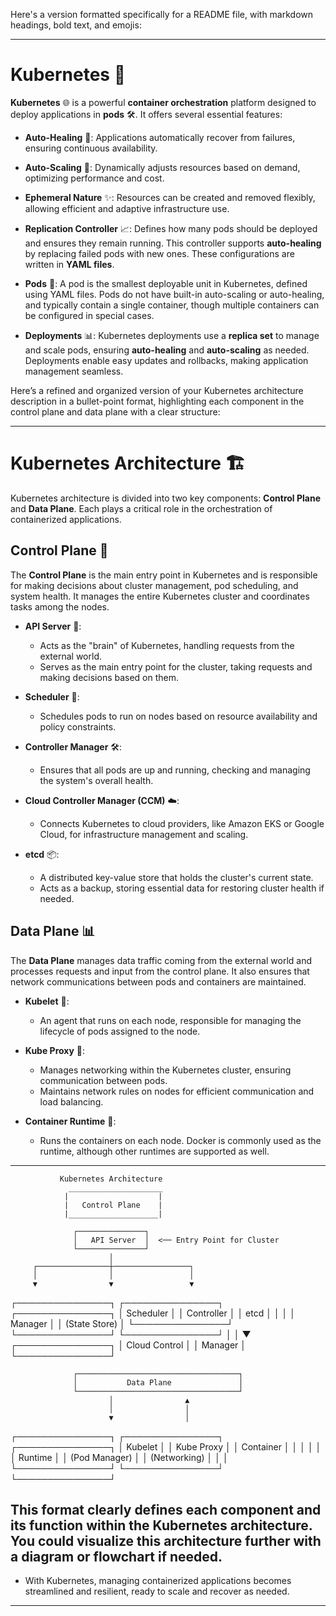 Here's a version formatted specifically for a README file, with markdown headings, bold text, and emojis:

---

# Kubernetes 🚀

**Kubernetes** 🌐 is a powerful **container orchestration** platform designed to deploy applications in **pods** 🛠️. It offers several essential features:

- **Auto-Healing** 💪: Applications automatically recover from failures, ensuring continuous availability.
- **Auto-Scaling** 🔄: Dynamically adjusts resources based on demand, optimizing performance and cost.
- **Ephemeral Nature** ✨: Resources can be created and removed flexibly, allowing efficient and adaptive infrastructure use.
- **Replication Controller** 📈: Defines how many pods should be deployed and ensures they remain running. This controller supports **auto-healing** by replacing failed pods with new ones. These configurations are written in **YAML files**.
- **Pods** 📄: A pod is the smallest deployable unit in Kubernetes, defined using YAML files. Pods do not have built-in auto-scaling or auto-healing, and typically contain a single container, though multiple containers can be configured in special cases.

- **Deployments** 📊: Kubernetes deployments use a **replica set** to manage and scale pods, ensuring **auto-healing** and **auto-scaling** as needed. Deployments enable easy updates and rollbacks, making application management seamless.


Here’s a refined and organized version of your Kubernetes architecture description in a bullet-point format, highlighting each component in the control plane and data plane with a clear structure:

---

# Kubernetes Architecture 🏗️

Kubernetes architecture is divided into two key components: **Control Plane** and **Data Plane**. Each plays a critical role in the orchestration of containerized applications.

## Control Plane 🧠
The **Control Plane** is the main entry point in Kubernetes and is responsible for making decisions about cluster management, pod scheduling, and system health. It manages the entire Kubernetes cluster and coordinates tasks among the nodes.

- **API Server** 📡:  
  - Acts as the "brain" of Kubernetes, handling requests from the external world.
  - Serves as the main entry point for the cluster, taking requests and making decisions based on them.

- **Scheduler** 📅:  
  - Schedules pods to run on nodes based on resource availability and policy constraints.

- **Controller Manager** 🛠️:  
  - Ensures that all pods are up and running, checking and managing the system's overall health.

- **Cloud Controller Manager (CCM)** ☁️:  
  - Connects Kubernetes to cloud providers, like Amazon EKS or Google Cloud, for infrastructure management and scaling.

- **etcd** 📦:  
  - A distributed key-value store that holds the cluster's current state.  
  - Acts as a backup, storing essential data for restoring cluster health if needed.

## Data Plane 📊
The **Data Plane** manages data traffic coming from the external world and processes requests and input from the control plane. It also ensures that network communications between pods and containers are maintained.

- **Kubelet** 👷:  
  - An agent that runs on each node, responsible for managing the lifecycle of pods assigned to the node.

- **Kube Proxy** 🔗:  
  - Manages networking within the Kubernetes cluster, ensuring communication between pods.
  - Maintains network rules on nodes for efficient communication and load balancing.

- **Container Runtime** 🐳:  
  - Runs the containers on each node. Docker is commonly used as the runtime, although other runtimes are supported as well.

---
               Kubernetes Architecture
                 _____________________
                |                    |
                |   Control Plane    |
                |____________________|

                  ┌───────────────┐
                  │   API Server  │  <── Entry Point for Cluster
                  └───────────────┘
                          │
         ┌────────────────┼─────────────────┐
         │                │                 │
         ▼                ▼                 ▼
 ┌───────────────┐  ┌───────────────┐  ┌───────────────┐
 │  Scheduler    │  │ Controller    │  │  etcd         │
 │               │  │ Manager       │  │ (State Store) │
 └───────────────┘  └───────────────┘  └───────────────┘
                          │
                          │
                          ▼
                 ┌───────────────┐
                 │ Cloud Control │
                 │   Manager     │
                 └───────────────┘


                  ┌────────────────────────────────────┐
                  │           Data Plane               │
                  └────────────────────────────────────┘
                          │                ▲
                          │                │
                          ▼                │
 ┌───────────────┐  ┌───────────────┐  ┌───────────────┐
 │    Kubelet    │  │ Kube Proxy    │  │ Container     │
 │               │  │               │  │ Runtime       │
 │ (Pod Manager) │  │ (Networking)  │  │               │
 └───────────────┘  └───────────────┘  └───────────────┘



This format clearly defines each component and its function within the Kubernetes architecture. You could visualize this architecture further with a diagram or flowchart if needed.
--- 
- With Kubernetes, managing containerized applications becomes streamlined and resilient, ready to scale and recover as needed. 
---

